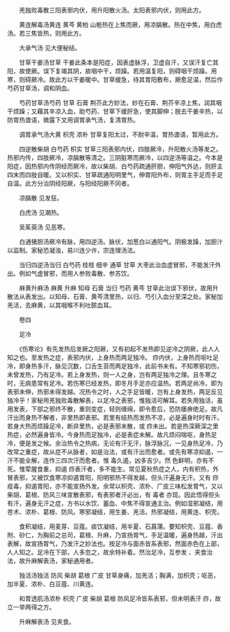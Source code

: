 <!-- { "loadSidebar": true } -->
　　羌独败毒散三阳表邪内伏，用升阳散火汤。太阳表邪内伏，则用此方。

　　黄连解毒汤黄连 黄芩 黄柏 山栀热在上焦而厥，用凉膈散。热在中焦，用白虎汤。若三焦皆热，则用此方。

　　大承气汤 见大便秘结。

　　甘草干姜汤甘草 干姜此条本是阳症，因表虚脉浮，卫虚自汗，又误汗复亡其阳，故使厥。误下复竭其阴，故咽中干，烦躁。若用温复阳，则碍咽干烦躁。用寒，则碍厥冷。故此方以干姜暖中。甘草缓急，待其胃阳敷布，厥愈足温，然后作芍药甘草汤，调和阴血。

　　芍药甘草汤芍药 甘草 石膏 荆芥此方妙法，妙在石膏、荆芥辛凉上焦，润其咽干烦躁；又藉其辛凉入血，助芍药、甘草下缓肝急，使其脚伸；脱去干姜辛热，以防胃热谵语，微露下文用调胃承气汤，复清胃热。

　　调胃承气汤大黄 枳壳 浓朴 甘草复阳太过，不耐辛温，胃热谵语，暂用此方。

　　四逆散柴胡 白芍药 枳实 甘草三阳表邪内伏，四肢厥冷，升阳散火汤等发之。热邪内传，四肢厥冷，凉膈散等清之。三阴脏寒而厥冷，以四逆汤等温之。今本是阳症，因热邪内传阴经而厥冷，故以柴胡、白芍药疏通肝胆，伸阳气外达，则肝主四末而四肢自暖。又以枳实、甘草疏通阳明里气，伸胃阳外布，则胃主手足而手足自温。此方分治阴经阳厥，与阳经阳厥不同者。

　　凉膈散 见发狂。

　　白虎汤 见潮热。

　　吴茱萸汤 见恶寒。

　　白通猪胆汤厥冷有脉，用四逆汤。脉伏，加葱白以通阳气。阴极发躁，加胆汁以监制。家秘恐凝浊，易川连少许，宗连理汤法。

　　当归四逆汤当归 白芍药 桂枝 细辛 通草 甘草 大枣此治血虚冒邪，不能发汗外出。例如气虚冒邪，而用人参败毒散、参苏饮。

　　麻黄升麻汤 麻黄 升麻 知母 石膏 当归 芍药 黄芩 甘草此治误下邪伏，故用升散法从表发出。以知母、石膏、黄芩清里热，以归、芍引入血分至深之处。家秘加羌活，去麻黄，以其咽喉不利吐脓血耳。

　　卷四

　　足冷

　　《伤寒论》有先发热后发厥之阳厥，又有初起不发热即见逆冷之阴厥，此人人知之也。至发热之症，表邪内伏，上身热而两足独冷。 痧内伏，上身热而呕吐足冷，即身热多汗，脉见沉数，口舌生苔而两足独冷，此前书未有。不知寒邪初伤，未曾发热，乃有足冷。若上身发热，则一人之身，岂有两足独冷之理。且冬寒之时，无病患常有足冷。若伤寒已经发热，即冬月手足亦应温热。若两足尚冷，即为表邪未伸，热邪未得发越。况热令之时，人之手足皆暖，岂有上身发热，两足反见独冷乎！家秘用羌独败毒散解表，以足冷之表邪，惟独活可解耳。若失用独活，虽用发表，下部之邪终不散，重则变症，轻则缠绵，即令愈后，恐防痿痹绝足。故凡汗出而身热不解者，非里热即表邪。若里有结热而发热不凉，必是遍身时时有汗。若身大热而烦躁足冷，断非里热，必是表邪未散，或 痧未出。若是热深厥深之里热症，必然遍身皆冷。今身热而足独冷，必是表症未解。故凡烦闷喘呕，身热足冷，便是发之候。余治热令之热病，无论有汗无汗，脉浮脉沉，一见身热足冷，乃改常之重症，故从症不从脉者，如是治法，或有汗出而愈者。或先有寒凉抑遏，一汗不能全解，连作三四次汗而愈者。惟 毒久遏，凶多吉少。然 色鲜明，亦有不死。惟荤腥食重，抑遏 痧表汗者，多不能生。常见夏秋热症之人，内有积热，外冒表邪，又被饮食寒凉抑遏胃阳，阳明邪热不得发越，但头汗遍身无汗。又有 痧疫毒，抑遏胃阳，亦不能宣扬外发。余常以枳壳、浓朴、广皮三味松发胃气，又以柴胡、葛根、防风三味宣散表邪，有表邪者汗必出，有 毒者 亦现。因此悟得但头有汗，遍身无汗之症，方书以水饮、蓄血、中焦不得宣通主治。例如湿邪凝结，用苍术、浓朴、葛根、防风。寒邪凝结，用生姜、羌活。热邪凝结，用黄连、枳壳。

　　食积凝结，用麦芽、豆蔻。痰饮凝结，用半夏、石菖蒲。要知枳壳、豆蔻、香附、砂仁，为胸前之总司，葛根、升麻，乃宣扬胃气，手足温暖，遍身热越，汗出表解，故宣扬胃气，乃发汗之妙法也。按足冷与面赤皆系表邪，然面赤色在上部，人人知之。足冷在下部，人多忽之，故余特补着。然治足冷，互参发 、夹食治法，故升麻解表汤，家秘通用者。

　　独活汤独活 防风 柴胡 葛根 广皮 甘草身痛，加羌活；胸满，加枳壳；呕恶，加半夏、浓朴、白豆蔻、川黄连。

　　和胃透肌汤浓朴 枳壳 广皮 柴胡 葛根 防风足冷皆系表邪，但未明表汗 痧，故立一举两得之方。

　　升麻解表汤 见夹食。

　　
